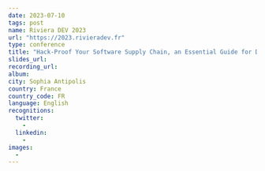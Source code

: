 ```yaml
---
date: 2023-07-10
tags: post
name: Riviera DEV 2023
url: "https://2023.rivieradev.fr"
type: conference
title: "Hack-Proof Your Software Supply Chain, an Essential Guide for Developers"
slides_url:
recording_url: 
album: 
city: Sophia Antipolis
country: France
country_code: FR
language: English
recognitions:
  twitter:
    - 
  linkedin:
    - 
images:
  - 
---
```

